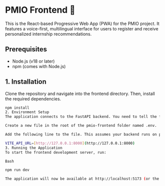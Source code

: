 # PMIO Frontend 🚀

This is the React-based Progressive Web App (PWA) for the PMIO project. It features a voice-first, multilingual interface for users to register and receive personalized internship recommendations.



## Prerequisites

- Node.js (v18 or later)
- npm (comes with Node.js)

## 1. Installation

Clone the repository and navigate into the frontend directory. Then, install the required dependencies.

```bash
npm install
2. Environment Setup
The application connects to the FastAPI backend. You need to tell the frontend where the backend is running by creating an environment file.

Create a new file in the root of the pmio-frontend folder named .env.

Add the following line to the file. This assumes your backend runs on port 8000.

VITE_API_URL=[http://127.0.0.1:8000](http://127.0.0.1:8000)
3. Running the Application
To start the frontend development server, run:

Bash

npm run dev

The application will now be available at http://localhost:5173 (or the next available port).